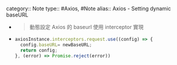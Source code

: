 category:: Note
type:: #Axios, #Note
alias:: Axios - Setting dynamic baseURL

- > 動態設定 Axios 的 baseurl
  使用 interceptor 實現
- ```js
  axiosInstance.interceptors.request.use((config) => {
    config.baseURL= newBaseURL;
    return config;
  }, (error) => Promise.reject(error))
  ```